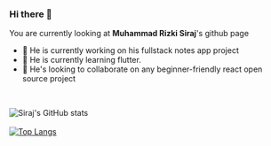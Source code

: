 ### Hi there 👋

You are currently looking at **Muhammad Rizki Siraj**'s github page
<ul>
<li>
  🔭 He is currently working on his fullstack notes app project
  </li>
<li>
  🌱 He is currently learning flutter.
  </li>
<li>
  👯 He's looking to collaborate on any beginner-friendly react open source project
  </li>
 </ul>
 <br />


<!--
**rizkisiraj/rizkisiraj** is a ✨ _special_ ✨ repository because its `README.md` (this file) appears on your GitHub profile.

Here are some ideas to get you started:

- 🔭 I’m currently working on ...
- 🌱 I’m currently learning ...
- 👯 I’m looking to collaborate on ...
- 🤔 I’m looking for help with ...
- 💬 Ask me about ...
- 📫 How to reach me: ...
- 😄 Pronouns: ...
- ⚡ Fun fact: ...
-->


![Siraj's GitHub stats](https://github-readme-stats.vercel.app/api?username=rizkisiraj&count_private=true&theme=radical)
<br />
<br />
[![Top Langs](https://github-readme-stats.vercel.app/api/top-langs/?username=rizkisiraj&layout=compact&theme=radical)](https://github.com/anuraghazra/github-readme-stats)
